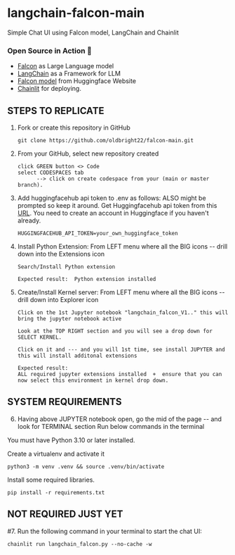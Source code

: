 # langchain-falcon-main
Simple Chat UI using Falcon model, LangChain and Chainlit

### Open Source in Action 🚀
- [Falcon](https://falconllm.tii.ae/) as Large Language model
- [LangChain](https://python.langchain.com/en/latest/modules/models/llms/integrations/huggingface_hub.html) as a Framework for LLM
- [Falcon model](https://huggingface.co/tiiuae/falcon-7b-instruct) from Huggingface Website
- [Chainlit](https://docs.chainlit.io/langchain) for deploying.


## STEPS TO REPLICATE 

1. Fork or create this repository in GitHub
   ```
   git clone https://github.com/oldbright22/falcon-main.git
   ```

2. From your GitHub, select new repository created 
   ```
   click GREEN button <> Code  
   select CODESPACES tab
         --> click on create codespace from your (main or master branch).
   ```

3. Add huggingfacehub api token to .env as follows:  ALSO might be prompted so keep it around. 
Get Huggingfacehub api token from this [URL](https://huggingface.co/settings/tokens). 
You need to create an account in Huggingface if you haven't already.
   ```
   HUGGINGFACEHUB_API_TOKEN=your_own_huggingface_token
   ```

4. Install Python Extension:
From LEFT menu where all the BIG icons -- drill down into the Extensions icon

   ```
   Search/Install Python extension

   Expected result:  Python extension installed
   ```

5. Create/Install Kernel server:
From LEFT menu where all the BIG icons -- drill down into Explorer icon 

   ```
   Click on the 1st Jupyter notebook "langchain_falcon_V1.." this will bring the jupyter notebook active

   Look at the TOP RIGHT section and you will see a drop down for SELECT KERNEL.

   Click on it and --- and you will 1st time, see install JUPYTER and this will install additonal extensions

   Expected result: 
   ALL required jupyter extensions installed  +  ensure that you can now select this environment in kernel drop down.
   ```


## SYSTEM REQUIREMENTS

6. Having above JUPYTER notebook open, go the mid of the page -- and look for TERMINAL section
Run below commands in the terminal 

You must have Python 3.10 or later installed. 

Create a virtualenv and activate it
   ```
   python3 -m venv .venv && source .venv/bin/activate
   ```

Install some required libraries.
   ```  
   pip install -r requirements.txt
   ```

## NOT REQUIRED JUST YET
#7. Run the following command in your terminal to start the chat UI:
   ```
   chainlit run langchain_falcon.py --no-cache -w
   ```